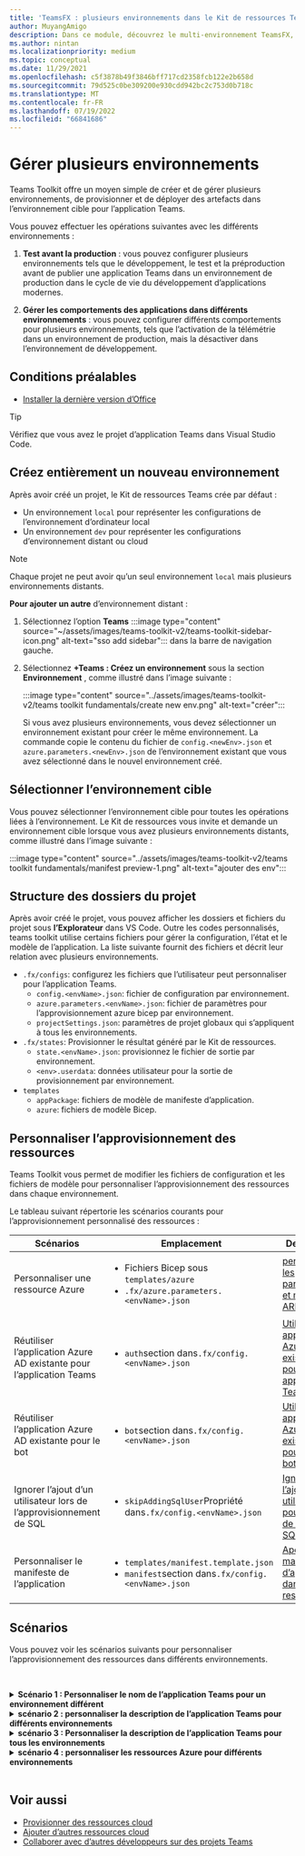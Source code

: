 ```yaml
---
title: 'TeamsFX : plusieurs environnements dans le Kit de ressources Teams'
author: MuyangAmigo
description: Dans ce module, découvrez le multi-environnement TeamsFX, par exemple, créez un environnement, sélectionnez l’environnement cible, etc.
ms.author: nintan
ms.localizationpriority: medium
ms.topic: conceptual
ms.date: 11/29/2021
ms.openlocfilehash: c5f3878b49f3846bff717cd2358fcb122e2b658d
ms.sourcegitcommit: 79d525c0be309200e930cdd942bc2c753d0b718c
ms.translationtype: MT
ms.contentlocale: fr-FR
ms.lasthandoff: 07/19/2022
ms.locfileid: "66841686"
---
```

# <a name="manage-multiple-environments"></a>Gérer plusieurs environnements

 Teams Toolkit offre un moyen simple de créer et de gérer plusieurs environnements, de provisionner et de déployer des artefacts dans l’environnement cible pour l’application Teams.

 Vous pouvez effectuer les opérations suivantes avec les différents environnements :

1. **Test avant la production** : vous pouvez configurer plusieurs environnements tels que le développement, le test et la préproduction avant de publier une application Teams dans un environnement de production dans le cycle de vie du développement d’applications modernes.

2. **Gérer les comportements des applications dans différents environnements** : vous pouvez configurer différents comportements pour plusieurs environnements, tels que l’activation de la télémétrie dans un environnement de production, mais la désactiver dans l’environnement de développement.

## <a name="prerequisite"></a>Conditions préalables

* [Installer la dernière version d’Office](https://marketplace.visualstudio.com/items?itemName=TeamsDevApp.ms-teams-vscode-extension)

> [!TIP]
> Vérifiez que vous avez le projet d’application Teams dans Visual Studio Code.

## <a name="create-a-new-environment"></a>Créez entièrement un nouveau environnement

Après avoir créé un projet, le Kit de ressources Teams crée par défaut :

* Un environnement `local` pour représenter les configurations de l’environnement d’ordinateur local
* Un environnement `dev` pour représenter les configurations d’environnement distant ou cloud

> [!NOTE]
> Chaque projet ne peut avoir qu’un seul environnement `local` mais plusieurs environnements distants.

**Pour ajouter un autre** d’environnement distant :

1. Sélectionnez l’option **Teams** :::image type="content" source="~/assets/images/teams-toolkit-v2/teams-toolkit-sidebar-icon.png" alt-text="sso add sidebar"::: dans la barre de navigation gauche.
2. Sélectionnez **+Teams : Créez un environnement** sous la section **Environnement** , comme illustré dans l’image suivante :

   :::image type="content" source="../assets/images/teams-toolkit-v2/teams toolkit fundamentals/create new env.png" alt-text="créer":::

   Si vous avez plusieurs environnements, vous devez sélectionner un environnement existant pour créer le même environnement. La commande copie le contenu du fichier de `config.<newEnv>.json` et `azure.parameters.<newEnv>.json` de l’environnement existant que vous avez sélectionné dans le nouvel environnement créé.

## <a name="select-target-environment"></a>Sélectionner l’environnement cible

Vous pouvez sélectionner l’environnement cible pour toutes les opérations liées à l’environnement. Le Kit de ressources vous invite et demande un environnement cible lorsque vous avez plusieurs environnements distants, comme illustré dans l’image suivante :

:::image type="content" source="../assets/images/teams-toolkit-v2/teams toolkit fundamentals/manifest preview-1.png" alt-text="ajouter des env":::

## <a name="project-folder-structure"></a>Structure des dossiers du projet

Après avoir créé le projet, vous pouvez afficher les dossiers et fichiers du projet sous **l’Explorateur** dans VS Code. Outre les codes personnalisés, teams toolkit utilise certains fichiers pour gérer la configuration, l’état et le modèle de l’application. La liste suivante fournit des fichiers et décrit leur relation avec plusieurs environnements.

* `.fx/configs`: configurez les fichiers que l’utilisateur peut personnaliser pour l’application Teams.
  * `config.<envName>.json`: fichier de configuration par environnement.
  * `azure.parameters.<envName>.json`: fichier de paramètres pour l’approvisionnement azure bicep par environnement.
  * `projectSettings.json`: paramètres de projet globaux qui s’appliquent à tous les environnements.
* `.fx/states`: Provisionner le résultat généré par le Kit de ressources.
  * `state.<envName>.json`: provisionnez le fichier de sortie par environnement.
  * `<env>.userdata`: données utilisateur pour la sortie de provisionnement par environnement.
* `templates`
  * `appPackage`: fichiers de modèle de manifeste d’application.
  * `azure`: fichiers de modèle Bicep.

## <a name="customize-resource-provision"></a>Personnaliser l’approvisionnement des ressources

Teams Toolkit vous permet de modifier les fichiers de configuration et les fichiers de modèle pour personnaliser l’approvisionnement des ressources dans chaque environnement.

Le tableau suivant répertorie les scénarios courants pour l’approvisionnement personnalisé des ressources :

| Scénarios | Emplacement| Description |
| --- | --- | --- |
| Personnaliser une ressource Azure | <ul> <li>Fichiers Bicep sous `templates/azure`</li> <li>`.fx/azure.parameters.<envName>.json`</li></ul> | [personnaliser les paramètres et modèles ARM](provision.md#customize-arm-template-files) |
| Réutiliser l’application Azure AD existante pour l’application Teams | <ul> <li>`auth`section dans`.fx/config.<envName>.json`</li> </ul> |  [Utiliser une application Azure AD existante pour votre application Teams](provision.md#use-an-existing-azure-ad-app-for-your-teams-app) |
| Réutiliser l’application Azure AD existante pour le bot | <ul> <li>`bot`section dans`.fx/config.<envName>.json`</li> </ul> | [Utiliser une application Azure AD existante pour votre bot](provision.md#use-an-existing-azure-ad-app-for-your-bot) |
| Ignorer l’ajout d’un utilisateur lors de l’approvisionnement de SQL | <ul> <li>`skipAddingSqlUser`Propriété dans`.fx/config.<envName>.json`</li> </ul> | [Ignorer l’ajout d’un utilisateur pour la base de données SQL](provision.md#skip-adding-user-for-sql-database) |
| Personnaliser le manifeste de l’application | <ul> <li>`templates/manifest.template.json`</li> <li>`manifest`section dans`.fx/config.<envName>.json`</li>  </ul> | [Aperçu du manifeste d’application dans le Kit de ressources](TeamsFx-preview-and-customize-app-manifest.md)|

## <a name="scenarios"></a>Scénarios

Vous pouvez voir les scénarios suivants pour personnaliser l’approvisionnement des ressources dans différents environnements.
<br>

<br><details>
<summary><b>Scénario 1 : Personnaliser le nom de l’application Teams pour un environnement différent </b></summary>

Vous pouvez définir le nom de l’application Teams pour `myapp(dev)` l’environnement `dev` par défaut et `myapp(staging)` pour l’environnement `staging`intermédiaire.

Suivez les étapes de personnalisation :

1. Ouvrez le fichier `.fx/configs/config.dev.json`de configuration.
2. Mettez à jour la propriété du *manifeste > appName > à court* de `myapp(dev)`.

  Les mises à jour de `.fx/configs/config.dev.json` sont les suivantes :

  ```json
  {
      "$schema": "https://aka.ms/teamsfx-env-config-schema",
      "description": "You can customize the TeamsFx config for different environments.   Visit https://aka.ms/teamsfx-env-config to learn more about this.",
      "manifest": {
          "appName": {
              "short": "myapp(dev)"
              ...
          }
      }
      ...
  }
  ```

3. Créez un environnement et nommez-le `staging` s’il n’existe pas.
4. Ouvrez le fichier `.fx/configs/config.staging.json`de configuration.
5. Mettez à jour la même propriété `myapp(staging)`.
6. Exécutez la commande d’approvisionnement sur `dev` et `staging` environnement pour mettre à jour le nom de l’application dans les environnements distants. Pour exécuter la commande de provisionnement avec le Kit de ressources Teams, consultez [provisionner](provision.md#provision-using-teams-toolkit).

</details>

<details>
<summary><b>scénario 2 : personnaliser la description de l’application Teams pour différents environnements</b></summary>

Vous pouvez définir différentes descriptions d’application Teams pour les différents environnements :

* Pour l’environnement `dev`par défaut, la description est `my app description for dev`.
* Pour l’environnement `staging`intermédiaire, la description est `my app description for staging`.

Suivez les étapes de personnalisation :

1. Ouvrez le fichier `.fx/configs/config.dev.json`de configuration.
2. Ajoutez une nouvelle propriété de *la description de manifeste > > abrégée* avec valeur `my app description for dev`.

  Les mises à jour de `.fx/configs/config.dev.json` sont les suivantes :

  ```json
  {
      "$schema": "https://aka.ms/teamsfx-env-config-schema",
      "description": "You can customize the TeamsFx config for different environments.   Visit https://aka.ms/teamsfx-env-config to learn more about this.",
      "manifest": {
          ...
          "description": {
              "short": "`my app description for dev"
              ...
          }
      }
      ...
  }
  ```

3. Créez un environnement et nommez-le `staging` s’il n’existe pas.
4. Ouvrez le fichier `.fx/configs/config.staging.json`de configuration.
5. Ajoutez la même propriété à `my app description for staging`.
6. Ouvrez le modèle `templates/appPackage/manifest.template.json`de manifeste d’application Teams.
7. Mettez à jour la propriété `description > short` pour utiliser la **variable** définie dans configurer les fichiers avec la syntaxe `{{config.manifest.description.short}}`de la moustache.
  
  Les mises à jour de `manifest.template.json` sont les suivantes :

  ```json
  {
    "$schema": "https://developer.microsoft.com/en-us/json-schemas/teams/v1.11/MicrosoftTeams.schema.json",
    "manifestVersion": "1.11",
    "version": "1.0.0",
    ...
    "description": {
      "short": "{{config.manifest.description.short}}", 
      ...
    },
    ...
  }
  ```

8. Exécutez la commande provision sur `dev` et `staging` environnement pour mettre à jour le nom de l’application dans les environnements distants.

</details>

<details>
<summary><b>scénario 3 : Personnaliser la description de l’application Teams pour tous les environnements</b></summary>

Vous pouvez définir la description de l’application `my app description` Teams pour tous les environnements.

Comme le modèle de manifeste d’application Teams est partagé dans tous les environnements, nous pouvons mettre à jour la valeur de description qu’il contient pour notre cible :

1. Ouvrez le modèle `templates/appPackage/manifest.template.json`de manifeste d’application Teams.
2. Mettez à jour la propriété `description > short` avec une chaîne `my app description`**codée en dur**.
  
  Les mises à jour de `manifest.template.json` sont les suivantes :

  ```json
  {
    "$schema": "https://developer.microsoft.com/en-us/json-schemas/teams/v1.11/MicrosoftTeams.schema.json",
    "manifestVersion": "1.11",
    "version": "1.0.0",
    ...
    "description": {
      "short": "my app description",
      ...
    },
    ...
  }

  ```

3. Exécutez la commande d’approvisionnement sur **tous** les environnements pour mettre à jour le nom de l’application dans les environnements distants.

</details>

<details>
<br><summary><b>scénario 4 : personnaliser les ressources Azure pour différents environnements</b></summary>
Vous pouvez personnaliser les ressources Azure pour chaque environnement, par exemple modifier l’environnement correspondant à fx/configs/azure.parameters. Fichier {env}.json pour spécifier le nom de la fonction Azure.

Pour plus d’informations sur les fichiers de modèles et de paramètres Bicep, consultez [provisionner des ressources cloud](provision.md)
</details>
</br>

## <a name="see-also"></a>Voir aussi

* [Provisionner des ressources cloud](provision.md)
* [Ajouter d’autres ressources cloud](add-resource.md)
* [Collaborer avec d’autres développeurs sur des projets Teams](TeamsFx-collaboration.md)
